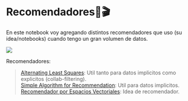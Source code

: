 # Recomendadores🍿🎬

En este notebook voy agregando distintos recomendadores que uso (su idea/notebooks) cuando tengo un gran volumen de datos.

![](https://media0.giphy.com/media/sdjzyK11BKMRK5fw3q/giphy.gif?cid=ecf05e47u19eezuwyg8vvhp4owuyjdjsutcuvlgmy9lhex6y&ep=v1_gifs_search&rid=giphy.gif&ct=g)

Recomendadores: 
> [Alternating Least Squares](src/als/): Util tanto para datos implicitos como explicitos (collab-filtering). <br>
> [Simple Algorithm for Recommendation](src/sar/): Util para datos implicitos. <br>
> [Recomendador por Espacios Vectoriales](src/vect_sfn): Idea de recomendador.
